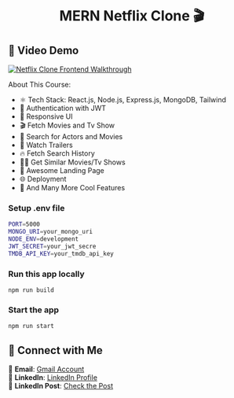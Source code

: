 <h1 align="center">MERN Netflix Clone 🎬</h1>

## 🎥 Video Demo  

[![Netflix Clone Frontend Walkthrough](https://github.com/user-attachments/assets/6874cbe9-c16d-4c2b-961b-7354735eef75)](https://youtu.be/5oNUqSMq_TU?si=zbvYMF1aVxrh9rB5 "Netflix Clone Frontend Walkthrough")

About This Course:

-   ⚛️ Tech Stack: React.js, Node.js, Express.js, MongoDB, Tailwind
-   🔐 Authentication with JWT
-   📱 Responsive UI
-   🎬 Fetch Movies and Tv Show
-   🔎 Search for Actors and Movies
-   🎥 Watch Trailers
-   🔥 Fetch Search History
-   🐱‍👤 Get Similar Movies/Tv Shows
-   💙 Awesome Landing Page
-   🌐 Deployment
-   🚀 And Many More Cool Features

### Setup .env file

```bash
PORT=5000
MONGO_URI=your_mongo_uri
NODE_ENV=development
JWT_SECRET=your_jwt_secre
TMDB_API_KEY=your_tmdb_api_key
```

### Run this app locally

```shell
npm run build
```

### Start the app

```shell
npm run start
```


## 💬 Connect with Me  

📧 **Email**: [Gmail Account](samarthmule7276@gmail.com)  
💼 **LinkedIn**: [LinkedIn Profile](https://www.linkedin.com/in/samarthcreation-samarth-mule/)   
📢 **LinkedIn Post**: [Check the Post](https://www.linkedin.com/posts/samarthcreation-samarth-mule_netflix-clone-mern-stack-project-frontend-activity-7289539781393342464-l0si?utm_source=share&utm_medium=member_desktop)  


